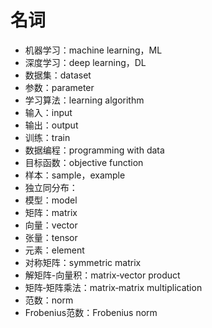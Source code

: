 # 名词

- 机器学习：machine learning，ML
- 深度学习：deep learning，DL
- 数据集：dataset
- 参数：parameter
- 学习算法：learning algorithm
- 输入：input
- 输出：output
- 训练：train
- 数据编程：programming with data
- 目标函数：objective function
- 样本：sample，example
- 独立同分布：
- 模型：model
- 矩阵：matrix
- 向量：vector
- 张量：tensor
- 元素：element
- 对称矩阵：symmetric matrix
- 解矩阵-向量积：matrix‐vector product
- 矩阵‐矩阵乘法：matrix‐matrix multiplication
- 范数：norm
- Frobenius范数：Frobenius norm

